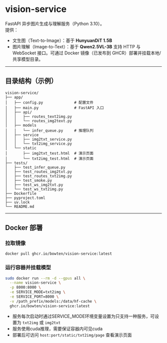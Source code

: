 # vision-service

FastAPI 异步图片生成与理解服务（Python 3.10）。  
提供：

- 文生图（Text-to-Image）：基于 **HunyuanDiT 1.5B**
- 图片理解（Image-to-Text）：基于 **Qwen2.5VL-3B**
  支持 HTTP 与 WebSocket 接口。可通过 Docker 镜像（已发布到 GHCR）部署并挂载本地/共享模型目录。

---

## 目录结构（示例）

```
vision-service/
├── app/
│   ├── config.py              # 配置文件
│   ├── main.py                # FastAPI 入口
│   ├── api/
│   │   ├── routes_text2img.py
│   │   └── routes_img2text.py
│   ├── models
│   │   └── infer_queue.py     # 推理队列
│   ├── service
│   │   ├── img2txt_service.py
│   │   └── txt2img_service.py
│   └── static
│       ├── img2txt_test.html  # 演示页面
│       └── txt2img_test.html  # 演示页面
├── tests/
│   ├── test_infer_queue.py
│   ├── test_routes_img2txt.py
│   ├── test_routes_txt2img.py
│   ├── test_smoke.py
│   ├── test_ws_img2txt.py
│   └── test_ws_txt2img.py
├── Dockerfile
├── pyproject.toml
├── uv.lock
└── README.md
```

---

## Docker 部署

### 拉取镜像

```bash
docker pull ghcr.io/bowten/vision-service:latest
```

### 运行容器并挂载模型

```bash
sudo docker run --rm -d --gpus all \
  --name vision-service \
  -p 8000:8000 \
  -e SERVICE_MODE=txt2img \
  -e SERVICE_PORT=8000 \
  -v /path_prefix/models:/data/hf-cache \
  ghcr.io/bowten/vision-service:latest
```

- 服务每次启动时通过SERVICE_MODE环境变量设置为只支持一种服务，可设置为 `txt2img` 或 `img2txt`
- 服务使用cuda推理，需要保证容器内可见cuda 
- 部署后可访问 `host:port/static/txt2img/page` 查看演示页面